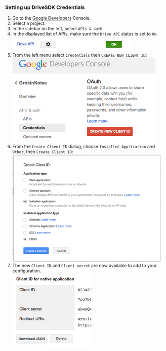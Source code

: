 ### Setting up DriveSDK Credentials

1. Go to the [Google Developers](https://cloud.google.com/console) Console.
2. Select a project.
3. In the sidebar on the left, select `APIs & auth`.
4. In the displayed list of APIs, make sure the `Drive API` status is set to `ON`.  
![Drive API](readme_images/drive_api.png)
5. From the left menu select `Credentials` then `CREATE NEW CLIENT ID`:  
![Developers Console](readme_images/developers_console.png)  
6. From the `Create Client ID` dialog, choose `Installed Application` and `Other`, then
`Create Client ID`:  
![Create Client](readme_images/create_client_id.png)  
7. The new `Client ID` and `Client secret` are now available to add to your configuration.  
![Client ID](readme_images/client_id.png)  

